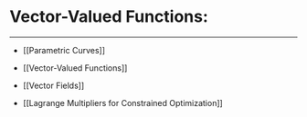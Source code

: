 # Vector-Valued Functions:
***

- [[Parametric Curves]]
- [[Vector-Valued Functions]]
- [[Vector Fields]]

- [[Lagrange Multipliers for Constrained Optimization]]